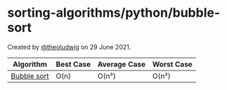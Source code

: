 # sorting-algorithms/python/bubble-sort

Created by [@theoludwig](https://github.com/theoludwig) on 29 June 2021.

| Algorithm                                                   | Best Case   | Average Case | Worst Case  |
| ----------------------------------------------------------- | ----------- | ------------ | ----------- |
| [Bubble sort](https://wikipedia.org/wiki/Bubble_sort)       | O(n)        | O(n²)        | O(n²)       |
